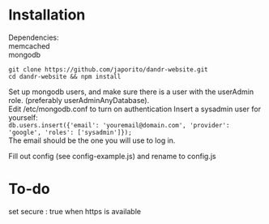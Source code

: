 # Installation
Dependencies:  
memcached  
mongodb

`git clone https://github.com/japorito/dandr-website.git`  
`cd dandr-website && npm install`

Set up mongodb users, and make sure there is a user with the userAdmin role. (preferably userAdminAnyDatabase).  
Edit /etc/mongodb.conf to turn on authentication
Insert a sysadmin user for yourself:  
`db.users.insert({'email': 'youremail@domain.com', 'provider': 'google', 'roles': ['sysadmin']});`  
The email should be the one you will use to log in.

Fill out config (see config-example.js) and rename to config.js


# To-do
set secure : true when https is available
